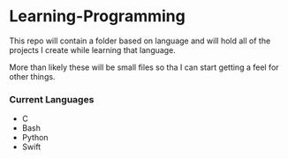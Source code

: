 # Learning-Programming
This repo will contain a folder based on language and will hold all of the projects I create while learning that language.

More than likely these will be small files so tha I can start getting a feel for other things.

### Current Languages
* C
* Bash
* Python
* Swift
